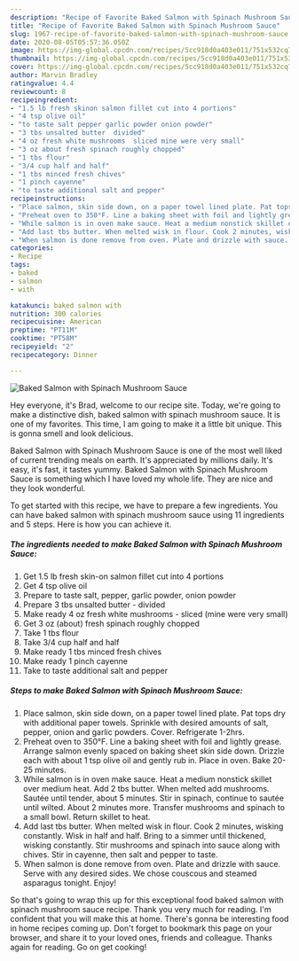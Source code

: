 ```yaml
---
description: "Recipe of Favorite Baked Salmon with Spinach Mushroom Sauce"
title: "Recipe of Favorite Baked Salmon with Spinach Mushroom Sauce"
slug: 1967-recipe-of-favorite-baked-salmon-with-spinach-mushroom-sauce
date: 2020-08-05T05:57:36.050Z
image: https://img-global.cpcdn.com/recipes/5cc918d0a403e011/751x532cq70/baked-salmon-with-spinach-mushroom-sauce-recipe-main-photo.jpg
thumbnail: https://img-global.cpcdn.com/recipes/5cc918d0a403e011/751x532cq70/baked-salmon-with-spinach-mushroom-sauce-recipe-main-photo.jpg
cover: https://img-global.cpcdn.com/recipes/5cc918d0a403e011/751x532cq70/baked-salmon-with-spinach-mushroom-sauce-recipe-main-photo.jpg
author: Marvin Bradley
ratingvalue: 4.4
reviewcount: 8
recipeingredient:
- "1.5 lb fresh skinon salmon fillet cut into 4 portions"
- "4 tsp olive oil"
- "to taste salt pepper garlic powder onion powder"
- "3 tbs unsalted butter  divided"
- "4 oz fresh white mushrooms  sliced mine were very small"
- "3 oz about fresh spinach roughly chopped"
- "1 tbs flour"
- "3/4 cup half and half"
- "1 tbs minced fresh chives"
- "1 pinch cayenne"
- "to taste additional salt and pepper"
recipeinstructions:
- "Place salmon, skin side down, on a paper towel lined plate. Pat tops dry with additional paper towels. Sprinkle with desired amounts of salt, pepper, onion and garlic powders. Cover. Refrigerate 1-2hrs."
- "Preheat oven to 350°F. Line a baking sheet with foil and lightly grease. Arrange salmon evenly spaced on baking sheet skin side down. Drizzle each with about 1 tsp olive oil and gently rub in. Place in oven. Bake 20-25 minutes."
- "While salmon is in oven make sauce. Heat a medium nonstick skillet over medium heat. Add 2 tbs butter. When melted add mushrooms. Sautée until tender, about 5 minutes. Stir in spinach, continue to sautée until wilted. About 2 minutes more. Transfer mushrooms and spinach to a small bowl. Return skillet to heat."
- "Add last tbs butter. When melted wisk in flour. Cook 2 minutes, wisking constantly. Wisk in half and half. Bring to a simmer until thickened, wisking constantly. Stir mushrooms and spinach into sauce along with chives. Stir in cayenne, then salt and pepper to taste."
- "When salmon is done remove from oven. Plate and drizzle with sauce. Serve with any desired sides. We chose couscous and steamed asparagus tonight. Enjoy!"
categories:
- Recipe
tags:
- baked
- salmon
- with

katakunci: baked salmon with 
nutrition: 300 calories
recipecuisine: American
preptime: "PT11M"
cooktime: "PT58M"
recipeyield: "2"
recipecategory: Dinner

---
```



![Baked Salmon with Spinach Mushroom Sauce](https://img-global.cpcdn.com/recipes/5cc918d0a403e011/751x532cq70/baked-salmon-with-spinach-mushroom-sauce-recipe-main-photo.jpg)

Hey everyone, it's Brad, welcome to our recipe site. Today, we're going to make a distinctive dish, baked salmon with spinach mushroom sauce. It is one of my favorites. This time, I am going to make it a little bit unique. This is gonna smell and look delicious.

Baked Salmon with Spinach Mushroom Sauce is one of the most well liked of current trending meals on earth. It's appreciated by millions daily. It's easy, it's fast, it tastes yummy. Baked Salmon with Spinach Mushroom Sauce is something which I have loved my whole life. They are nice and they look wonderful.




To get started with this recipe, we have to prepare a few ingredients. You can have baked salmon with spinach mushroom sauce using 11 ingredients and 5 steps. Here is how you can achieve it.

<!--inarticleads1-->

##### The ingredients needed to make Baked Salmon with Spinach Mushroom Sauce:

1. Get 1.5 lb fresh skin-on salmon fillet cut into 4 portions
1. Get 4 tsp olive oil
1. Prepare to taste salt, pepper, garlic powder, onion powder
1. Prepare 3 tbs unsalted butter - divided
1. Make ready 4 oz fresh white mushrooms - sliced (mine were very small)
1. Get 3 oz (about) fresh spinach roughly chopped
1. Take 1 tbs flour
1. Take 3/4 cup half and half
1. Make ready 1 tbs minced fresh chives
1. Make ready 1 pinch cayenne
1. Take to taste additional salt and pepper




<!--inarticleads2-->

##### Steps to make Baked Salmon with Spinach Mushroom Sauce:

1. Place salmon, skin side down, on a paper towel lined plate. Pat tops dry with additional paper towels. Sprinkle with desired amounts of salt, pepper, onion and garlic powders. Cover. Refrigerate 1-2hrs.
1. Preheat oven to 350°F. Line a baking sheet with foil and lightly grease. Arrange salmon evenly spaced on baking sheet skin side down. Drizzle each with about 1 tsp olive oil and gently rub in. Place in oven. Bake 20-25 minutes.
1. While salmon is in oven make sauce. Heat a medium nonstick skillet over medium heat. Add 2 tbs butter. When melted add mushrooms. Sautée until tender, about 5 minutes. Stir in spinach, continue to sautée until wilted. About 2 minutes more. Transfer mushrooms and spinach to a small bowl. Return skillet to heat.
1. Add last tbs butter. When melted wisk in flour. Cook 2 minutes, wisking constantly. Wisk in half and half. Bring to a simmer until thickened, wisking constantly. Stir mushrooms and spinach into sauce along with chives. Stir in cayenne, then salt and pepper to taste.
1. When salmon is done remove from oven. Plate and drizzle with sauce. Serve with any desired sides. We chose couscous and steamed asparagus tonight. Enjoy!




So that's going to wrap this up for this exceptional food baked salmon with spinach mushroom sauce recipe. Thank you very much for reading. I'm confident that you will make this at home. There's gonna be interesting food in home recipes coming up. Don't forget to bookmark this page on your browser, and share it to your loved ones, friends and colleague. Thanks again for reading. Go on get cooking!
